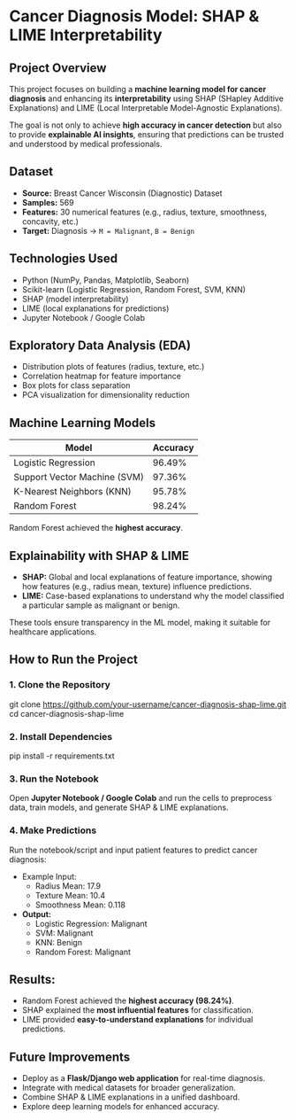 # Cancer Diagnosis Model: SHAP & LIME Interpretability  
## Project Overview  
This project focuses on building a **machine learning model for cancer diagnosis** and enhancing its **interpretability** using SHAP (SHapley Additive Explanations) and LIME (Local Interpretable Model-Agnostic Explanations).  

The goal is not only to achieve **high accuracy in cancer detection** but also to provide **explainable AI insights**, ensuring that predictions can be trusted and understood by medical professionals.  

## Dataset  
- **Source:** Breast Cancer Wisconsin (Diagnostic) Dataset  
- **Samples:** 569  
- **Features:** 30 numerical features (e.g., radius, texture, smoothness, concavity, etc.)  
- **Target:** Diagnosis → `M = Malignant`, `B = Benign`
  
## Technologies Used  
- Python (NumPy, Pandas, Matplotlib, Seaborn)  
- Scikit-learn (Logistic Regression, Random Forest, SVM, KNN)  
- SHAP (model interpretability)  
- LIME (local explanations for predictions)  
- Jupyter Notebook / Google Colab  

## Exploratory Data Analysis (EDA)  
- Distribution plots of features (radius, texture, etc.)  
- Correlation heatmap for feature importance  
- Box plots for class separation  
- PCA visualization for dimensionality reduction  

## Machine Learning Models  
| Model                | Accuracy |  
|----------------------|----------|  
| Logistic Regression  | 96.49%   |  
| Support Vector Machine (SVM) | 97.36%   |  
| K-Nearest Neighbors (KNN) | 95.78%   |  
| Random Forest        | 98.24%   |  

Random Forest achieved the **highest accuracy**.  

## Explainability with SHAP & LIME  
- **SHAP:** Global and local explanations of feature importance, showing how features (e.g., radius mean, texture) influence predictions.  
- **LIME:** Case-based explanations to understand why the model classified a particular sample as malignant or benign.  

These tools ensure transparency in the ML model, making it suitable for healthcare applications.  

##  How to Run the Project  

### 1. Clone the Repository  
git clone https://github.com/your-username/cancer-diagnosis-shap-lime.git
cd cancer-diagnosis-shap-lime
### 2. Install Dependencies
pip install -r requirements.txt
### 3. Run the Notebook
Open **Jupyter Notebook / Google Colab** and run the cells to preprocess data, train models, and generate SHAP & LIME explanations.
### 4. Make Predictions
Run the notebook/script and input patient features to predict cancer diagnosis:
* Example Input:
  * Radius Mean: 17.9
  * Texture Mean: 10.4
  * Smoothness Mean: 0.118
* **Output:**
  * Logistic Regression: Malignant
  * SVM: Malignant
  * KNN: Benign
  * Random Forest: Malignant
## Results:
* Random Forest achieved the **highest accuracy (98.24%)**.
* SHAP explained the **most influential features** for classification.
* LIME provided **easy-to-understand explanations** for individual predictions.

## Future Improvements
* Deploy as a **Flask/Django web application** for real-time diagnosis.
* Integrate with medical datasets for broader generalization.
* Combine SHAP & LIME explanations in a unified dashboard.
* Explore deep learning models for enhanced accuracy.

